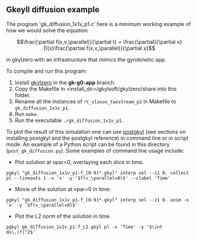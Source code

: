 Gkeyll diffusion example
------------------------

The program 'gk_diffusion_1x1v_p1.c' here is a minimum working example of how we would solve the equation
```math
\frac{\partial f(x,v_\parallel)}{\partial t} = \frac{\partial}{\partial x} D(x)\frac{\partial f(x,v_\parallel)}{\partial x}
```
in gkylzero with an infrastructure that mimics the gyrokinetic app.

To compile and run this program:
1. Install [gkylzero](https://github.com/ammarhakim/gkylzero) in the **gk-g0-app** branch.
2. Copy the Makefile in <install_dir>/gkylsoft/gkylzero/share into this folder.
3. Rename all the instances of `rt_vlasov_twostream_p2` in Makefile to `gk_diffusion_1x1v_p1`.
4. Run `make`.
5. Run the executable `./gk_diffusion_1x1v_p1`.

To plot the result of this simulation one can use [postgkyl](https://gkeyll.readthedocs.io/en/latest/postgkyl/main.html) (see sections on installing postgkyl and the postgkyl reference) in command line or in script mode. An example of a Python script can be found in this directory (`post_gk_diffusion.py`). Some examples of command line usage include: 

- Plot solution at vpar=0, overlaying each slice in time.
```
pgkyl "gk_diffusion_1x1v_p1-f_[0-9]*.gkyl" interp sel --z1 0. collect pl --lineouts 1 -x 'x' -y '$f(v_\parallel=0)$' --clabel 'Time'
````

- Movie of the solution at vpar=0 in time:
```
pgkyl "gk_diffusion_1x1v_p1-f_[0-9]*.gkyl" interp sel --z1 0. anim -x 'x' -y '$f(v_\parallel=0)$'
```

- Plot the L2 norm of the solution in time.
```
pgkyl gk_diffusion_1x1v_p1-f_L2.gkyl pl -x 'Time' -y '$\int dx\,|f|^2$'
```
